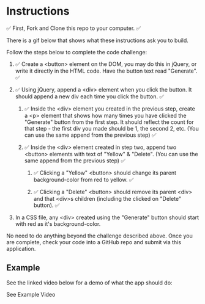 # Instructions
✅ First, Fork and Clone this repo to your computer. ✅

There is a gif below that shows what these instructions ask you to build.

Follow the steps below to complete the code challenge:

1. ✅ Create a \<button> element on the DOM, you may do this in jQuery, or write it directly in the HTML code. Have the button text read "Generate". ✅

2. ✅ Using jQuery, append a \<div> element when you click the button. It should append a new div each time you click the button. ✅

   1. ✅ Inside the \<div> element you created in the previous step, create a \<p> element that shows how many times you have clicked the "Generate" button from the first step. It should reflect the count for that step - the first div you made should be 1, the second 2, etc. (You can use the same append from the previous step) ✅

    2. ✅ Inside the \<div> element created in step two, append two \<button> elements with text of "Yellow" & "Delete". (You can use the same append from the previous step) ✅

        1. ✅ Clicking a "Yellow" \<button> should change its parent background-color from red to yellow. ✅

        2. ✅ Clicking a "Delete" \<button> should remove its parent \<div> and that \<div>s children (including the clicked on "Delete" button). ✅

3. In a CSS file, any \<div> created using the "Generate" button should start with red as it's background-color.

No need to do anything beyond the challenge described above. Once you are complete, check your code into a GitHub repo and submit via this application.


## Example
See the linked video below for a demo of what the app should do:

See Example Video